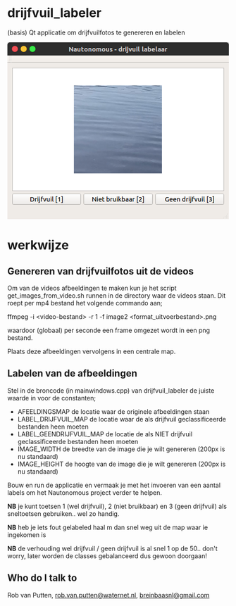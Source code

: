 # drijfvuil_labeler
(basis) Qt applicatie om drijfvuilfotos te genereren en labelen

![alt tag](https://github.com/waternet/drijfvuil_labeler/blob/master/qdrijvuil.png)

# werkwijze

## Genereren van drijfvuilfotos uit de videos
Om van de videos afbeeldingen te maken kun je het script get_images_from_video.sh runnen in de directory waar de videos staan. Dit roept per mp4 bestand het volgende commando aan;

ffmpeg -i \<video-bestand\> -r 1 -f image2 \<format_uitvoerbestand\>.png

waardoor (globaal) per seconde een frame omgezet wordt in een png bestand.

Plaats deze afbeeldingen vervolgens in een centrale map.

## Labelen van de afbeeldingen
Stel in de broncode (in mainwindows.cpp) van drijfvuil_labeler de juiste waarde in voor de constanten;

* AFEELDINGSMAP de locatie waar de originele afbeeldingen staan
* LABEL_DRIJFVUIL_MAP de locatie waar de als drijfvuil geclassificeerde bestanden heen moeten
* LABEL_GEENDRIJFVUIL_MAP de locatie de als NIET drijfvuil geclassificeerde bestanden heen moeten
* IMAGE_WIDTH de breedte van de image die je wilt genereren (200px is nu standaard)
* IMAGE_HEIGHT de hoogte van de image die je wilt genereren (200px is nu standaard)

Bouw en run de applicatie en vermaak je met het invoeren van een aantal labels om het Nautonomous project verder te helpen.

**NB** je kunt toetsen 1 (wel drijfvuil), 2 (niet bruikbaar) en 3 (geen drijfvuil) als sneltoetsen gebruiken.. wel zo handig.

**NB** heb je iets fout gelabeled haal m dan snel weg uit de map waar ie ingekomen is

**NB** de verhouding wel drijfvuil / geen drijfvuil is al snel 1 op de 50.. don't worry, later worden de classes gebalanceerd dus gewoon doorgaan!

## Who do I talk to

Rob van Putten, rob.van.putten@waternet.nl, breinbaasnl@gmail.com


